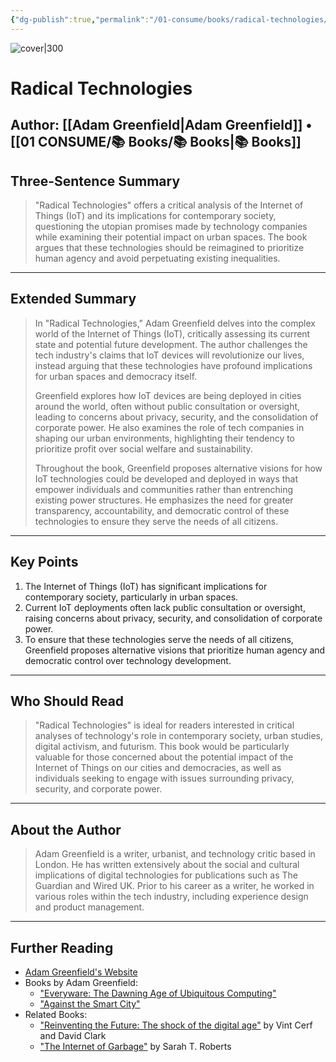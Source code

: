 ```yaml
---
{"dg-publish":true,"permalink":"/01-consume/books/radical-technologies/","title":"Radical Technologies","tags":["technology-criticism","urbanism","digital-society","internet-of-things","futurism"]}
---
```



![cover|300](http://books.google.com/books/content?id=g1hcDAAAQBAJ&printsec=frontcover&img=1&zoom=1&source=gbs_api)

# Radical Technologies
**Author:** [[Adam Greenfield\|Adam Greenfield]] • [[01 CONSUME/📚 Books/📚 Books\|📚 Books]]
---
## Three-Sentence Summary
> "Radical Technologies" offers a critical analysis of the Internet of Things (IoT) and its implications for contemporary society, questioning the utopian promises made by technology companies while examining their potential impact on urban spaces. The book argues that these technologies should be reimagined to prioritize human agency and avoid perpetuating existing inequalities.

---
## Extended Summary
> In "Radical Technologies," Adam Greenfield delves into the complex world of the Internet of Things (IoT), critically assessing its current state and potential future development. The author challenges the tech industry's claims that IoT devices will revolutionize our lives, instead arguing that these technologies have profound implications for urban spaces and democracy itself.
>
> Greenfield explores how IoT devices are being deployed in cities around the world, often without public consultation or oversight, leading to concerns about privacy, security, and the consolidation of corporate power. He also examines the role of tech companies in shaping our urban environments, highlighting their tendency to prioritize profit over social welfare and sustainability.
>
> Throughout the book, Greenfield proposes alternative visions for how IoT technologies could be developed and deployed in ways that empower individuals and communities rather than entrenching existing power structures. He emphasizes the need for greater transparency, accountability, and democratic control of these technologies to ensure they serve the needs of all citizens.

---
## Key Points
1. The Internet of Things (IoT) has significant implications for contemporary society, particularly in urban spaces.
2. Current IoT deployments often lack public consultation or oversight, raising concerns about privacy, security, and consolidation of corporate power.
3. To ensure that these technologies serve the needs of all citizens, Greenfield proposes alternative visions that prioritize human agency and democratic control over technology development.

---
## Who Should Read
> "Radical Technologies" is ideal for readers interested in critical analyses of technology's role in contemporary society, urban studies, digital activism, and futurism. This book would be particularly valuable for those concerned about the potential impact of the Internet of Things on our cities and democracies, as well as individuals seeking to engage with issues surrounding privacy, security, and corporate power.

---
## About the Author
> Adam Greenfield is a writer, urbanist, and technology critic based in London. He has written extensively about the social and cultural implications of digital technologies for publications such as The Guardian and Wired UK. Prior to his career as a writer, he worked in various roles within the tech industry, including experience design and product management.

---
## Further Reading
- [Adam Greenfield's Website](https://adamgreenfield.net/)
- Books by Adam Greenfield:
  - ["Everyware: The Dawning Age of Ubiquitous Computing"](https://example.com)
  - ["Against the Smart City"](https://example.com)
- Related Books:
  - ["Reinventing the Future: The shock of the digital age"](https://example.com) by Vint Cerf and David Clark
  - ["The Internet of Garbage"](https://example.com) by Sarah T. Roberts

